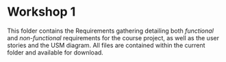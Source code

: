 # Workshop 1

This folder contains the Requirements gathering detailing both *functional* and *non-functional* requirements for the course project, as well as the user stories and the USM diagram. All files are contained within the current folder and available for download.
